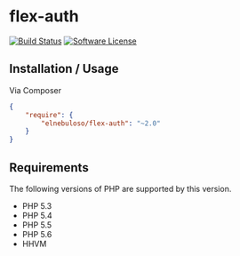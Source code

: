 # flex-auth

[![Build Status](https://img.shields.io/travis/elnebuloso/flex-auth/master.svg?style=flat-square)](https://travis-ci.org/elnebuloso/flex-auth)
[![Software License](https://img.shields.io/packagist/l/elnebuloso/flex-auth.svg?style=flat-square)](LICENSE)

## Installation / Usage

Via Composer

``` json
{
    "require": {
        "elnebuloso/flex-auth": "~2.0"
    }
}
```

## Requirements

The following versions of PHP are supported by this version.

* PHP 5.3
* PHP 5.4
* PHP 5.5
* PHP 5.6
* HHVM